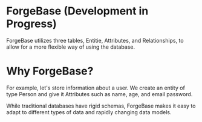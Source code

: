 # ForgeBase (Development in Progress)

ForgeBase utilizes three tables, Entitie, Attributes, and Relationships, to allow for a more flexible way of using the database.

# Why ForgeBase?

For example, let's store information about a user. We create an entity of type Person and give it Attributes such as name, age, and email password.

While traditional databases have rigid schemas, ForgeBase makes it easy to adapt to different types of data and rapidly changing data models.
